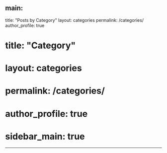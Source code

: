 main: 
---
title: "Posts by Category"
layout: categories
permalink: /categories/
author_profile: true
# title: "Category"
# layout: categories
# permalink: /categories/
# author_profile: true
# sidebar_main: true
---

